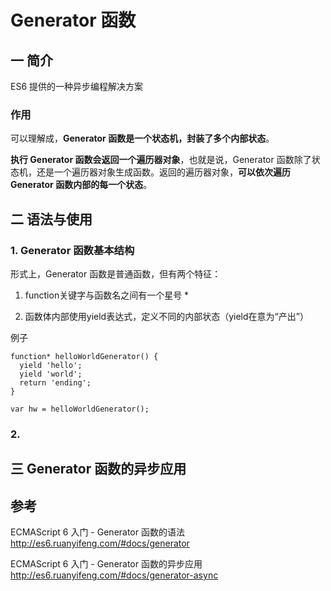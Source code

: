 # Generator 函数

## 一 简介
ES6 提供的一种异步编程解决方案

### 作用
可以理解成，**Generator 函数是一个状态机，封装了多个内部状态**。

**执行 Generator 函数会返回一个遍历器对象**，也就是说，Generator 函数除了状态机，还是一个遍历器对象生成函数。返回的遍历器对象，**可以依次遍历 Generator 函数内部的每一个状态**。


## 二 语法与使用

### 1. Generator 函数基本结构

形式上，Generator 函数是普通函数，但有两个特征：

1. function关键字与函数名之间有一个星号 * 

2. 函数体内部使用yield表达式，定义不同的内部状态（yield在意为“产出”）

例子


```
function* helloWorldGenerator() {
  yield 'hello';
  yield 'world';
  return 'ending';
}

var hw = helloWorldGenerator();
```

### 2. 

## 三 Generator 函数的异步应用


## 参考
ECMAScript 6 入门 - Generator 函数的语法
http://es6.ruanyifeng.com/#docs/generator

ECMAScript 6 入门 - Generator 函数的异步应用
http://es6.ruanyifeng.com/#docs/generator-async



